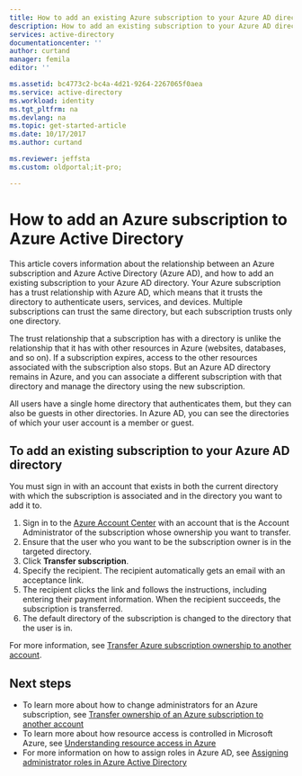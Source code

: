 ```yaml
---
title: How to add an existing Azure subscription to your Azure AD directory | Microsoft Docs
description: How to add an existing subscription to your Azure AD directory
services: active-directory
documentationcenter: ''
author: curtand
manager: femila
editor: ''

ms.assetid: bc4773c2-bc4a-4d21-9264-2267065f0aea
ms.service: active-directory
ms.workload: identity
ms.tgt_pltfrm: na
ms.devlang: na
ms.topic: get-started-article
ms.date: 10/17/2017
ms.author: curtand

ms.reviewer: jeffsta
ms.custom: oldportal;it-pro;

---
```

# How to add an Azure subscription to Azure Active Directory
This article covers information about the relationship between an Azure subscription and Azure Active Directory (Azure AD), and how to add an existing subscription to your Azure AD directory. Your Azure subscription has a trust relationship with Azure AD, which means that it trusts the directory to authenticate users, services, and devices. Multiple subscriptions can trust the same directory, but each subscription trusts only one directory. 

The trust relationship that a subscription has with a directory is unlike the relationship that it has with other resources in Azure (websites, databases, and so on). If a subscription expires, access to the other resources associated with the subscription also stops. But an Azure AD directory remains in Azure, and you can associate a different subscription with that directory and manage the directory using the new subscription.

All users have a single home directory that authenticates them, but they can also be guests in other directories. In Azure AD, you can see the directories of which your user account is a member or guest.

## To add an existing subscription to your Azure AD directory
You must sign in with an account that exists in both the current directory with which the subscription is associated and in the directory you want to add it to. 

1. Sign in to the [Azure Account Center](https://account.azure.com/Subscriptions) with an account that is the Account Administrator of the subscription whose ownership you want to transfer.
2. Ensure that the user who you want to be the subscription owner is in the targeted directory.
3. Click **Transfer subscription**.
4. Specify the recipient. The recipient automatically gets an email with an acceptance link.
5. The recipient clicks the link and follows the instructions, including entering their payment information. When the recipient succeeds, the subscription is transferred. 
6. The default directory of the subscription is changed to the directory that the user is in.

For more information, see [Transfer Azure subscription ownership to another account](../billing/billing-subscription-transfer.md).

## Next steps
* To learn more about how to change administrators for an Azure subscription, see [Transfer ownership of an Azure subscription to another account](../billing/billing-subscription-transfer.md)
* To learn more about how resource access is controlled in Microsoft Azure, see [Understanding resource access in Azure](active-directory-understanding-resource-access.md)
* For more information on how to assign roles in Azure AD, see [Assigning administrator roles in Azure Active Directory](active-directory-assign-admin-roles-azure-portal.md)

<!--Image references-->
[1]: ./media/active-directory-how-subscriptions-associated-directory/WAAD_PassThruAuth.png
[2]: ./media/active-directory-how-subscriptions-associated-directory/WAAD_OrgAccountSubscription.png
[3]: ./media/active-directory-how-subscriptions-associated-directory/WAAD_SignInDisambiguation.PNG

